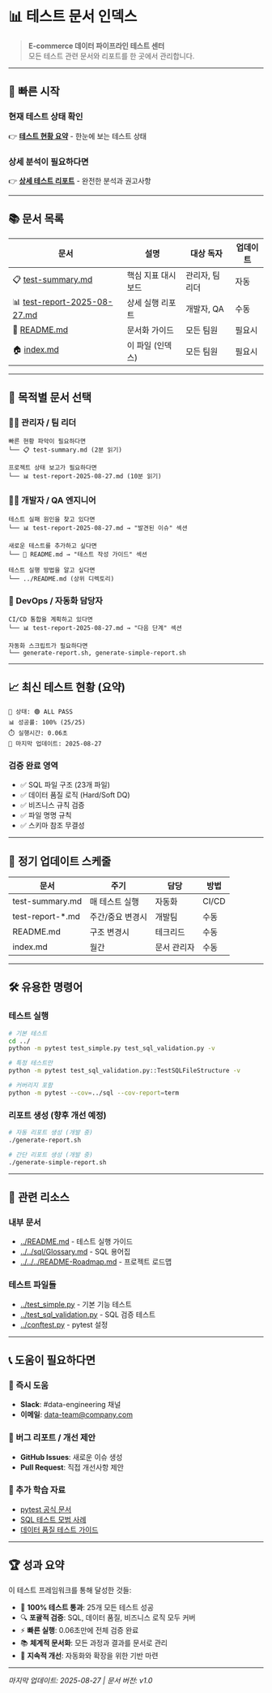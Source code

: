 # 📊 테스트 문서 인덱스

> **E-commerce 데이터 파이프라인 테스트 센터**  
> 모든 테스트 관련 문서와 리포트를 한 곳에서 관리합니다.

---

## 🚀 빠른 시작

### 현재 테스트 상태 확인
👉 **[테스트 현황 요약](./test-summary.md)** - 한눈에 보는 테스트 상태

### 상세 분석이 필요하다면
👉 **[상세 테스트 리포트](./test-report-2025-08-27.md)** - 완전한 분석과 권고사항

---

## 📚 문서 목록

| 문서 | 설명 | 대상 독자 | 업데이트 |
|------|------|-----------|----------|
| 📋 [test-summary.md](./test-summary.md) | 핵심 지표 대시보드 | 관리자, 팀 리더 | 자동 |
| 📊 [test-report-2025-08-27.md](./test-report-2025-08-27.md) | 상세 실행 리포트 | 개발자, QA | 수동 |
| 📖 [README.md](./README.md) | 문서화 가이드 | 모든 팀원 | 필요시 |
| 🏠 [index.md](./index.md) | 이 파일 (인덱스) | 모든 팀원 | 필요시 |

---

## 🎯 목적별 문서 선택

### 👨‍💼 관리자 / 팀 리더
```
빠른 현황 파악이 필요하다면
└── 📋 test-summary.md (2분 읽기)

프로젝트 상태 보고가 필요하다면  
└── 📊 test-report-2025-08-27.md (10분 읽기)
```

### 👩‍💻 개발자 / QA 엔지니어
```
테스트 실패 원인을 찾고 있다면
└── 📊 test-report-2025-08-27.md → "발견된 이슈" 섹션

새로운 테스트를 추가하고 싶다면
└── 📖 README.md → "테스트 작성 가이드" 섹션

테스트 실행 방법을 알고 싶다면
└── ../README.md (상위 디렉토리)
```

### 🔧 DevOps / 자동화 담당자
```
CI/CD 통합을 계획하고 있다면
└── 📊 test-report-2025-08-27.md → "다음 단계" 섹션

자동화 스크립트가 필요하다면
└── generate-report.sh, generate-simple-report.sh
```

---

## 📈 최신 테스트 현황 (요약)

```
🎯 상태: 🟢 ALL PASS
📊 성공률: 100% (25/25)
⏱️ 실행시간: 0.06초
📅 마지막 업데이트: 2025-08-27
```

### 검증 완료 영역
- ✅ SQL 파일 구조 (23개 파일)
- ✅ 데이터 품질 로직 (Hard/Soft DQ)
- ✅ 비즈니스 규칙 검증
- ✅ 파일 명명 규칙
- ✅ 스키마 참조 무결성

---

## 🔄 정기 업데이트 스케줄

| 문서 | 주기 | 담당 | 방법 |
|------|------|------|------|
| test-summary.md | 매 테스트 실행 | 자동화 | CI/CD |
| test-report-*.md | 주간/중요 변경시 | 개발팀 | 수동 |
| README.md | 구조 변경시 | 테크리드 | 수동 |
| index.md | 월간 | 문서 관리자 | 수동 |

---

## 🛠️ 유용한 명령어

### 테스트 실행
```bash
# 기본 테스트
cd ../
python -m pytest test_simple.py test_sql_validation.py -v

# 특정 테스트만
python -m pytest test_sql_validation.py::TestSQLFileStructure -v

# 커버리지 포함
python -m pytest --cov=../sql --cov-report=term
```

### 리포트 생성 (향후 개선 예정)
```bash
# 자동 리포트 생성 (개발 중)
./generate-report.sh

# 간단 리포트 생성 (개발 중)  
./generate-simple-report.sh
```

---

## 🔗 관련 리소스

### 내부 문서
- [../README.md](../README.md) - 테스트 실행 가이드
- [../../sql/Glossary.md](../../sql/Glossary.md) - SQL 용어집  
- [../../../README-Roadmap.md](../../../README-Roadmap.md) - 프로젝트 로드맵

### 테스트 파일들
- [../test_simple.py](../test_simple.py) - 기본 기능 테스트
- [../test_sql_validation.py](../test_sql_validation.py) - SQL 검증 테스트
- [../conftest.py](../conftest.py) - pytest 설정

---

## 📞 도움이 필요하다면

### 💬 즉시 도움
- **Slack**: #data-engineering 채널
- **이메일**: data-team@company.com

### 🐛 버그 리포트 / 개선 제안
- **GitHub Issues**: 새로운 이슈 생성
- **Pull Request**: 직접 개선사항 제안

### 📖 추가 학습 자료
- [pytest 공식 문서](https://docs.pytest.org/)
- [SQL 테스트 모범 사례](https://www.getdbt.com/blog/how-we-test-our-sql/)
- [데이터 품질 테스트 가이드](https://greatexpectations.io/blog/testing-data-quality/)

---

## 🏆 성과 요약

이 테스트 프레임워크를 통해 달성한 것들:

- 🎯 **100% 테스트 통과**: 25개 모든 테스트 성공
- 🔍 **포괄적 검증**: SQL, 데이터 품질, 비즈니스 로직 모두 커버
- ⚡ **빠른 실행**: 0.06초만에 전체 검증 완료
- 📚 **체계적 문서화**: 모든 과정과 결과를 문서로 관리
- 🔄 **지속적 개선**: 자동화와 확장을 위한 기반 마련

---


*마지막 업데이트: 2025-08-27 | 문서 버전: v1.0*
